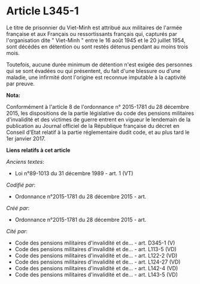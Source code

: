 # Article L345-1

Le titre de prisonnier du Viet-Minh est attribué aux militaires de l'armée française et aux Français ou ressortissants
français qui, capturés par l'organisation dite " Viet-Minh " entre le 16 août 1945 et le 20 juillet 1954, sont décédés en
détention ou sont restés détenus pendant au moins trois mois.

Toutefois, aucune durée minimum de détention n'est exigée des personnes qui se sont évadées ou qui présentent, du fait d'une
blessure ou d'une maladie, une infirmité dont l'origine est reconnue imputable à la captivité par preuve.

**Nota:**

Conformément à l'article 8 de l'ordonnance n° 2015-1781 du 28 décembre 2015, les dispositions de la partie législative du
code des pensions militaires d'invalidité et des victimes de guerre entrent en vigueur le lendemain de la publication au
Journal officiel de la République française du décret en Conseil d'Etat relatif à la partie réglementaire dudit code, et au
plus tard le 1er janvier 2017.

**Liens relatifs à cet article**

_Anciens textes_:

  - Loi n°89-1013 du 31 décembre 1989 - art. 1 (VT)

_Codifié par_:

  - Ordonnance n°2015-1781 du 28 décembre 2015 - art.

_Créé par_:

  - Ordonnance n°2015-1781 du 28 décembre 2015 - art.

_Cité par_:

  - Code des pensions militaires d'invalidité et de... - art. D345-1 (V)
  - Code des pensions militaires d'invalidité et de... - art. L113-5 (VD)
  - Code des pensions militaires d'invalidité et de... - art. L122-2 (VD)
  - Code des pensions militaires d'invalidité et de... - art. L124-27 (VD)
  - Code des pensions militaires d'invalidité et de... - art. L142-4 (VD)
  - Code des pensions militaires d'invalidité et de... - art. L143-5 (VD)
